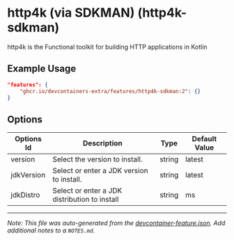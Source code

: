 
# http4k (via SDKMAN) (http4k-sdkman)

http4k is the Functional toolkit for building HTTP applications in Kotlin

## Example Usage

```json
"features": {
    "ghcr.io/devcontainers-extra/features/http4k-sdkman:2": {}
}
```

## Options

| Options Id | Description | Type | Default Value |
|-----|-----|-----|-----|
| version | Select the version to install. | string | latest |
| jdkVersion | Select or enter a JDK version to install. | string | latest |
| jdkDistro | Select or enter a JDK distribution to install | string | ms |



---

_Note: This file was auto-generated from the [devcontainer-feature.json](devcontainer-feature.json).  Add additional notes to a `NOTES.md`._
